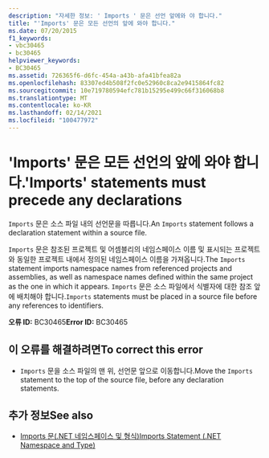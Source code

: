 ```yaml
---
description: "자세한 정보: ' Imports ' 문은 선언 앞에와 야 합니다."
title: "'Imports' 문은 모든 선언의 앞에 와야 합니다."
ms.date: 07/20/2015
f1_keywords:
- vbc30465
- bc30465
helpviewer_keywords:
- BC30465
ms.assetid: 726365f6-d6fc-454a-a43b-afa41bfea82a
ms.openlocfilehash: 83307ed4b508f2fc0e52960c8ca2e9415864fc82
ms.sourcegitcommit: 10e719780594efc781b15295e499c66f316068b8
ms.translationtype: MT
ms.contentlocale: ko-KR
ms.lasthandoff: 02/14/2021
ms.locfileid: "100477972"
---
```

# <a name="imports-statements-must-precede-any-declarations"></a><span data-ttu-id="d5fac-103">'Imports' 문은 모든 선언의 앞에 와야 합니다.</span><span class="sxs-lookup"><span data-stu-id="d5fac-103">'Imports' statements must precede any declarations</span></span>

<span data-ttu-id="d5fac-104">`Imports` 문은 소스 파일 내의 선언문을 따릅니다.</span><span class="sxs-lookup"><span data-stu-id="d5fac-104">An `Imports` statement follows a declaration statement within a source file.</span></span>  
  
 <span data-ttu-id="d5fac-105">`Imports` 문은 참조된 프로젝트 및 어셈블리의 네임스페이스 이름 및 표시되는 프로젝트와 동일한 프로젝트 내에서 정의된 네임스페이스 이름을 가져옵니다.</span><span class="sxs-lookup"><span data-stu-id="d5fac-105">The `Imports` statement imports namespace names from referenced projects and assemblies, as well as namespace names defined within the same project as the one in which it appears.</span></span> <span data-ttu-id="d5fac-106">`Imports` 문은 소스 파일에서 식별자에 대한 참조 앞에 배치해야 합니다.</span><span class="sxs-lookup"><span data-stu-id="d5fac-106">`Imports` statements must be placed in a source file before any references to identifiers.</span></span>  
  
 <span data-ttu-id="d5fac-107">**오류 ID:** BC30465</span><span class="sxs-lookup"><span data-stu-id="d5fac-107">**Error ID:** BC30465</span></span>  
  
## <a name="to-correct-this-error"></a><span data-ttu-id="d5fac-108">이 오류를 해결하려면</span><span class="sxs-lookup"><span data-stu-id="d5fac-108">To correct this error</span></span>  
  
- <span data-ttu-id="d5fac-109">`Imports` 문을 소스 파일의 맨 위, 선언문 앞으로 이동합니다.</span><span class="sxs-lookup"><span data-stu-id="d5fac-109">Move the `Imports` statement to the top of the source file, before any declaration statements.</span></span>  
  
## <a name="see-also"></a><span data-ttu-id="d5fac-110">추가 정보</span><span class="sxs-lookup"><span data-stu-id="d5fac-110">See also</span></span>

- [<span data-ttu-id="d5fac-111">Imports 문(.NET 네임스페이스 및 형식)</span><span class="sxs-lookup"><span data-stu-id="d5fac-111">Imports Statement (.NET Namespace and Type)</span></span>](../language-reference/statements/imports-statement-net-namespace-and-type.md)
